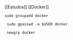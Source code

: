 [[Estudos]]
[[Docker]]

```
sudo groupadd docker
```
```
 sudo gpasswd -a $USER docker
```
```
 newgrp docker
```
